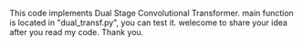This code implements Dual Stage Convolutional Transformer.
main function is located in "dual_transf.py", you can test it.
welecome to share your idea after you read my code. Thank you.

